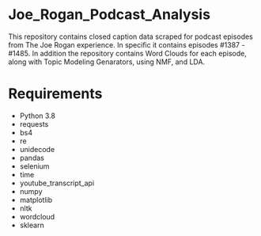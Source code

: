 # Joe_Rogan_Podcast_Analysis

This repository contains closed caption data scraped for podcast episodes from The Joe Rogan experience. In specific it contains episodes #1387 - #1485.
In addition the repository contains Word Clouds for each episode, along with Topic Modeling Genarators, using NMF, and LDA.


# Requirements
<ul> 
  <li> Python 3.8 </li>
  <li> requests </li>
  <li> bs4 </li>
  <li> re </li>
  <li> unidecode </li>
  <li> pandas </li>
  <li> selenium </li>
  <li> time </li>
  <li> youtube_transcript_api </li>
  <li> numpy </li>
  <li> matplotlib </li>
  <li> nltk </li>
  <li> wordcloud </li>
  <li> sklearn </li>
</ul>
